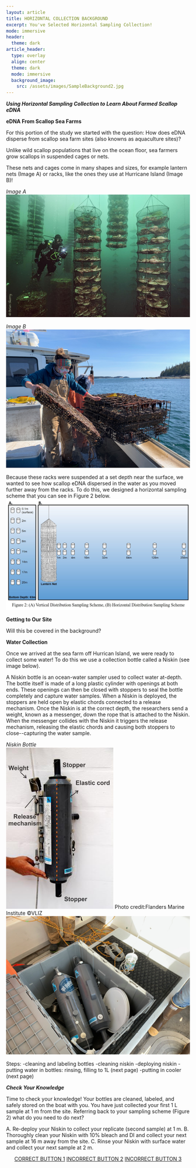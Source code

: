 ```yaml
---
layout: article
title: HORIZONTAL COLLECTION BACKGROUND
excerpt: You've Selected Horizontal Sampling Collection! 
mode: immersive
header:
  theme: dark
article_header:
  type: overlay
  align: center
  theme: dark
  mode: immersive
  background_image:
    src: /assets/images/SampleBackground2.jpg
---
```


***Using Horizontal Sampling Collection to Learn About Farmed Scallop eDNA***

**eDNA From Scallop Sea Farms**

For this portion of the study we started with the question: How does eDNA disperse from scallop sea farm sites (also knowns as aquaculture sites)? 

Unlike wild scallop populations that live on the ocean floor, sea farmers grow scallops in suspended cages or nets. 

These nets and cages come in many shapes and sizes, for example lantern nets (Image A) or racks, like the ones they use at Hurricane Island (Image B)!

*Image A*    
![HI_LanternNet](/assets/images/HI/HI_LanternNet.jpeg)

*Image B*    
![HI-Scallops1](/assets/images/HI/HI-Scallops1.jpeg)


Because these racks were suspended at a set depth near the surface, we wanted to see how scallop eDNA dispersed in the water as you moved further away from the racks. To do this, we designed a horizontal sampling scheme that you can see in Figure 2 below.
![Fig2SamplingScheme](/assets/images/Fig2SamplingScheme.jpg)


**Getting to Our Site**

Will this be covered in the background? 

**Water Collection**

Once we arrived at the sea farm off Hurrican Island, we were ready to collect some water! To do this we use a collection bottle called a Niskin (see image below). 

A Niskin bottle is an ocean-water sampler used to collect water at-depth. The bottle itself is made of a long plastic cylinder with openings at both ends. These openings can then be closed with stoppers to seal the bottle completely and capture water samples. When a Niskin is deployed, the stoppers are held open by elastic chords connected to a release mechanism. Once the Niskin is at the correct depth, the researchers send a weight, known as a messenger, down the rope that is attached to the Niskin. When the messenger collides with the Niskin it triggers the release mechanism, releasing the elastic chords and causing both stoppers to close--capturing the water sample. 

*Niskin Bottle*    
![Niskin-Model](/assets/images/Niskin-Model.jpeg)
Photo credit:Flanders Marine Institute ©VLIZ 
![HI-Niskin1](/assets/images/HI/HI-Niskin1.jpeg)


Steps:
-cleaning and labeling bottles
-cleaning niskin
-deploying niskin
-putting water in bottles: rinsing, filling to 1L (next page) 
-putting in cooler (next page)


***Check Your Knowledge***

Time to check your knowledge! Your bottles are cleaned, labeled, and safely stored on the boat with you. You have just collected your first 1 L sample at 1 m from the site. Referring back to your sampling scheme (Figure 2) what do you need to do next?

A. Re-deploy your Niskin to collect your replicate (second sample) at 1 m.
B. Thoroughly clean your Niskin with 10% bleach and DI and collect your next sample at 16 m away from the site.
C. Rinse your Niskin with surface water and collect your next sample at 2 m.   


<p align="center">
<a class="button button--outline-primary button--pill" href="HorizontalSupplies1">CORRECT BUTTON 1</a> <a class="button button--outline-primary button--pill" href="HorizontalSupplies2">INCORRECT BUTTON 2</a> <a class="button button--outline-primary button--pill" href="HorizontalSupplies2">INCORRECT BUTTON 3</a></p>


